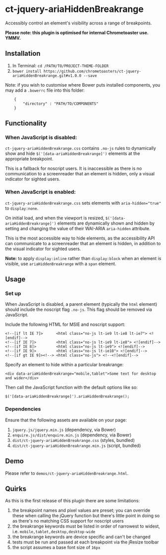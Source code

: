 # ct-jquery-ariaHiddenBreakrange

Accessibly control an element's visibility across a range of breakpoints.

__Please note: this plugin is optimised for internal Chrometoaster use. YMMV.__

## Installation

1. In Terminal: `cd /PATH/TO/PROJECT-THEME-FOLDER`
1. `bower install https://github.com/chrometoasters/ct-jquery-ariaHiddenBreakrange.git#v1.0.0 --save`

Note: if you wish to customise where Bower puts installed components, you may add a `.bowerrc` file into this folder:

        {
            "directory" : "PATH/TO/COMPONENTS"
        }

## Functionality

### When JavaScript is disabled:

`ct-jquery-ariaHiddenBreakrange.css` contains `.no-js` rules to dynamically show and hide `$('[data-ariaHiddenBreakrange]')` elements at the appropriate breakpoint.

This is a fallback for noscript users. It is inaccessible as there is no communication to a screenreader that an element is hidden, only a visual indicator for sighted users.


### When JavaScript is enabled:

`ct-jquery-ariaHiddenBreakrange.css` sets elements with `aria-hidden="true"` to `display:none`.

On initial load, and when the viewport is resized, `$('[data-ariaHiddenBreakrange]')` elements are dynamically shown and hidden by setting and changing the value of their WAI-ARIA `aria-hidden` attribute.

This is the most accessible way to hide elements, as the accessibility API can communicate to a screenreader that an element is hidden, in addition to the visual indicator for sighted users.

__Note:__ to apply `display:inline` rather than `display:block` when an element is visible, use `ariaHiddenBreakrange` with a `span` element.

## Usage

### Set up

When JavaScript is disabled, a parent element (typically the `html` element) should include the noscript flag `.no-js`. This flag should be removed via JavaScript.

Include the following HTML for MSIE and noscript support:

    <!--[if lt IE 7]>      <html class="no-js lt-ie9 lt-ie8 lt-ie7"> <![endif]-->
    <!--[if IE 7]>         <html class="no-js lt-ie9 lt-ie8"> <![endif]-->
    <!--[if IE 8]>         <html class="no-js lt-ie9"> <![endif]-->
    <!--[if IE 9]>         <html class="no-js lt-ie10"> <![endif]-->
    <!--[if gt IE 9]><!--> <html class="no-js"> <!--<![endif]-->

Specify an element to hide within a particular breakrange:

    <div data-ariaHiddenBreakrange="mobile,tablet">Some text for desktop and wider</div>

Then call the JavaScript function with the default options like so:

    $('[data-ariaHiddenBreakrange]').ariaHiddenBreakrange();

### Dependencies

Ensure that the following assets are available on your page:

1. `jquery.js/jquery.min.js` (dependency, via Bower)
1. `enquire.js/dist/enquire.min.js` (dependency, via Bower)
1. `dist/ct-jquery-ariaHiddenBreakrange.css` (styles, bundled)
1. `dist/ct-jquery-ariaHiddenBreakrange.min.js` (script, bundled)

## Demo

Please refer to `demos/ct-jquery-ariaHiddenBreakrange.html`.

## Quirks

As this is the first release of this plugin there are some limitations:

1. the breakpoint names and pixel values are preset; you can override these when calling the jQuery function but there's little point in doing so as there's no matching CSS support for noscript users
1. the breakrange keywords must be listed in order of narrowest to widest, i.e. `mobile,tablet,desktop,desktop-wide`
1. the breakrange keywords are device specific and can't be changed
1. tests must be run and passed at each breakpoint via the jResize toolbar
1. the script assumes a base font size of `16px`
